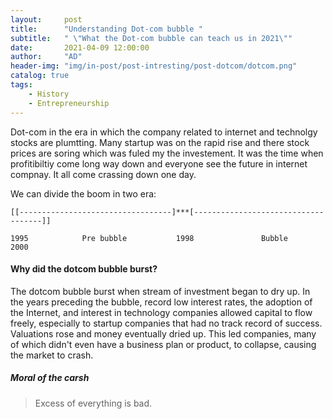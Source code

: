 ```yaml
---
layout:     post
title:      "Understanding Dot-com bubble "
subtitle:   " \"What the Dot-com bubble can teach us in 2021\""
date:       2021-04-09 12:00:00
author:     "AD"
header-img: "img/in-post/post-intresting/post-dotcom/dotcom.png"
catalog: true
tags:
    - History
    - Entrepreneurship
---
```


Dot-com in the era in which the company related to internet and technolgy stocks are plumtting. Many startup was on the rapid rise and there stock prices are soring which was fuled my the investement.
It was the time when profitibiltiy come long way down and everyone see the future in internet compnay. It all come crassing down one day. 

We can divide the boom in two era:

    [[----------------------------------]***[------------------------------------]]

    1995            Pre bubble           1998               Bubble              2000

####  Why did the dotcom bubble burst?

The dotcom bubble burst when stream of investment began to dry up. In the years preceding the bubble, record low interest rates, the adoption of the Internet, and interest in technology companies allowed capital to flow freely, especially to startup companies that had no track record of success. Valuations rose and money eventually dried up. This led companies, many of which didn't even have a business plan or product, to collapse, causing the market to crash. 

##### Moral of the carsh

> Excess of everything is bad.